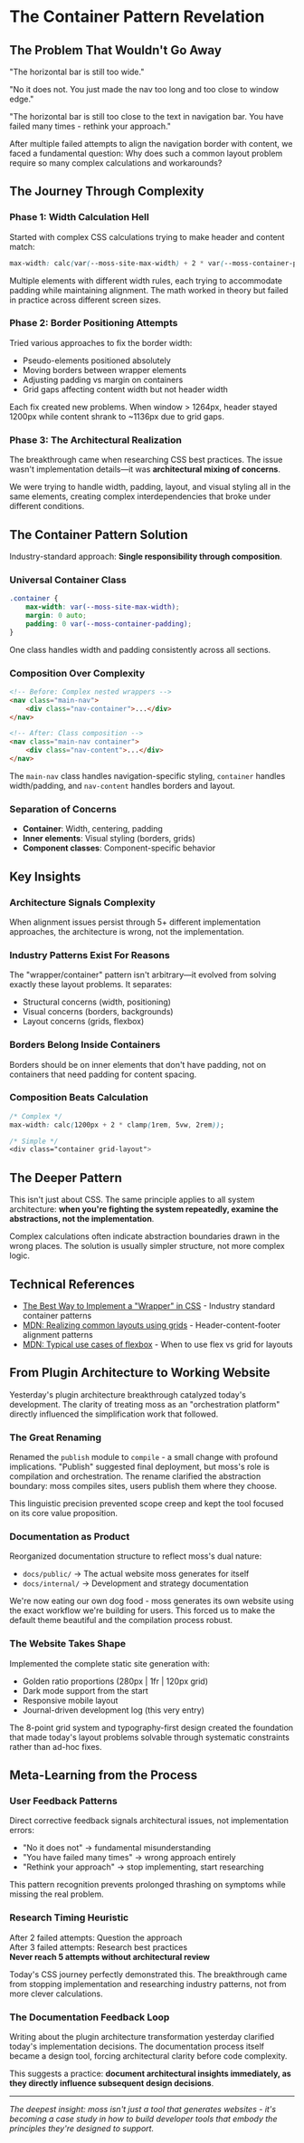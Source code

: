 # The Container Pattern Revelation

## The Problem That Wouldn't Go Away

"The horizontal bar is still too wide."

"No it does not. You just made the nav too long and too close to window edge."

"The horizontal bar is still too close to the text in navigation bar. You have failed many times - rethink your approach."

After multiple failed attempts to align the navigation border with content, we faced a fundamental question: Why does such a common layout problem require so many complex calculations and workarounds?

## The Journey Through Complexity

### Phase 1: Width Calculation Hell
Started with complex CSS calculations trying to make header and content match:
```css
max-width: calc(var(--moss-site-max-width) + 2 * var(--moss-container-padding));
```

Multiple elements with different width rules, each trying to accommodate padding while maintaining alignment. The math worked in theory but failed in practice across different screen sizes.

### Phase 2: Border Positioning Attempts  
Tried various approaches to fix the border width:
- Pseudo-elements positioned absolutely
- Moving borders between wrapper elements  
- Adjusting padding vs margin on containers
- Grid gaps affecting content width but not header width

Each fix created new problems. When window > 1264px, header stayed 1200px while content shrank to ~1136px due to grid gaps.

### Phase 3: The Architectural Realization
The breakthrough came when researching CSS best practices. The issue wasn't implementation details—it was **architectural mixing of concerns**.

We were trying to handle width, padding, layout, and visual styling all in the same elements, creating complex interdependencies that broke under different conditions.

## The Container Pattern Solution

Industry-standard approach: **Single responsibility through composition**.

### Universal Container Class
```css
.container {
    max-width: var(--moss-site-max-width);
    margin: 0 auto;
    padding: 0 var(--moss-container-padding);
}
```

One class handles width and padding consistently across all sections.

### Composition Over Complexity
```html
<!-- Before: Complex nested wrappers -->
<nav class="main-nav">
    <div class="nav-container">...</div>
</nav>

<!-- After: Class composition -->
<nav class="main-nav container">
    <div class="nav-content">...</div>
</nav>
```

The `main-nav` class handles navigation-specific styling, `container` handles width/padding, and `nav-content` handles borders and layout.

### Separation of Concerns
- **Container**: Width, centering, padding
- **Inner elements**: Visual styling (borders, grids)  
- **Component classes**: Component-specific behavior

## Key Insights

### Architecture Signals Complexity
When alignment issues persist through 5+ different implementation approaches, the architecture is wrong, not the implementation.

### Industry Patterns Exist For Reasons
The "wrapper/container" pattern isn't arbitrary—it evolved from solving exactly these layout problems. It separates:
- Structural concerns (width, positioning)
- Visual concerns (borders, backgrounds)  
- Layout concerns (grids, flexbox)

### Borders Belong Inside Containers
Borders should be on inner elements that don't have padding, not on containers that need padding for content spacing.

### Composition Beats Calculation
```css
/* Complex */
max-width: calc(1200px + 2 * clamp(1rem, 5vw, 2rem));

/* Simple */
<div class="container grid-layout">
```

## The Deeper Pattern

This isn't just about CSS. The same principle applies to all system architecture: **when you're fighting the system repeatedly, examine the abstractions, not the implementation**.

Complex calculations often indicate abstraction boundaries drawn in the wrong places. The solution is usually simpler structure, not more complex logic.

## Technical References

- [The Best Way to Implement a "Wrapper" in CSS](https://css-tricks.com/best-way-implement-wrapper-css/) - Industry standard container patterns
- [MDN: Realizing common layouts using grids](https://developer.mozilla.org/en-US/docs/Web/CSS/CSS_grid_layout/Realizing_common_layouts_using_grids) - Header-content-footer alignment patterns  
- [MDN: Typical use cases of flexbox](https://developer.mozilla.org/en-US/docs/Web/CSS/CSS_flexible_box_layout/Typical_use_cases_of_flexbox) - When to use flex vs grid for layouts

## From Plugin Architecture to Working Website

Yesterday's plugin architecture breakthrough catalyzed today's development. The clarity of treating moss as an "orchestration platform" directly influenced the simplification work that followed.

### The Great Renaming
Renamed the `publish` module to `compile` - a small change with profound implications. "Publish" suggested final deployment, but moss's role is compilation and orchestration. The rename clarified the abstraction boundary: moss compiles sites, users publish them where they choose.

This linguistic precision prevented scope creep and kept the tool focused on its core value proposition.

### Documentation as Product
Reorganized documentation structure to reflect moss's dual nature:
- `docs/public/` → The actual website moss generates for itself
- `docs/internal/` → Development and strategy documentation

We're now eating our own dog food - moss generates its own website using the exact workflow we're building for users. This forced us to make the default theme beautiful and the compilation process robust.

### The Website Takes Shape  
Implemented the complete static site generation with:
- Golden ratio proportions (280px | 1fr | 120px grid)
- Dark mode support from the start  
- Responsive mobile layout
- Journal-driven development log (this very entry)

The 8-point grid system and typography-first design created the foundation that made today's layout problems solvable through systematic constraints rather than ad-hoc fixes.

## Meta-Learning from the Process

### User Feedback Patterns
Direct corrective feedback signals architectural issues, not implementation errors:
- "No it does not" → fundamental misunderstanding
- "You have failed many times" → wrong approach entirely  
- "Rethink your approach" → stop implementing, start researching

This pattern recognition prevents prolonged thrashing on symptoms while missing the real problem.

### Research Timing Heuristic
After 2 failed attempts: Question the approach  
After 3 failed attempts: Research best practices  
**Never reach 5 attempts without architectural review**

Today's CSS journey perfectly demonstrated this. The breakthrough came from stopping implementation and researching industry patterns, not from more clever calculations.

### The Documentation Feedback Loop
Writing about the plugin architecture transformation yesterday clarified today's implementation decisions. The documentation process itself became a design tool, forcing architectural clarity before code complexity.

This suggests a practice: **document architectural insights immediately, as they directly influence subsequent design decisions**.

---

*The deepest insight: moss isn't just a tool that generates websites - it's becoming a case study in how to build developer tools that embody the principles they're designed to support.*
